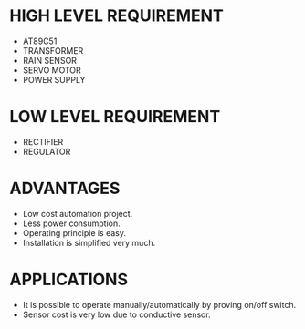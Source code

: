 # HIGH LEVEL REQUIREMENT

* AT89C51
* TRANSFORMER
* RAIN SENSOR
* SERVO MOTOR
* POWER SUPPLY

# LOW LEVEL REQUIREMENT

* RECTIFIER
* REGULATOR

# ADVANTAGES

* Low cost automation project.
* Less power consumption.
* Operating principle is easy.
* Installation is simplified very much.

# APPLICATIONS

* It is possible to operate manually/automatically by proving on/off switch.
* Sensor cost is very low due to conductive sensor.
